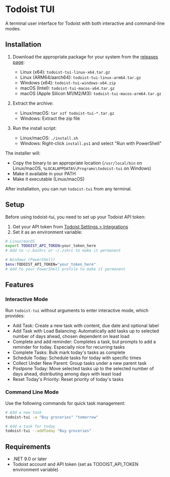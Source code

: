 # Todoist TUI

A terminal user interface for Todoist with both interactive and command-line modes.

## Installation

1. Download the appropriate package for your system from the [releases page](https://github.com/DanielmTheDev/todoist-tui/releases):
   - Linux (x64): `todoist-tui-linux-x64.tar.gz`
   - Linux (ARM64/aarch64): `todoist-tui-linux-arm64.tar.gz`
   - Windows (x64): `todoist-tui-windows-x64.zip`
   - macOS (Intel): `todoist-tui-macos-x64.tar.gz`
   - macOS (Apple Silicon M1/M2/M3): `todoist-tui-macos-arm64.tar.gz`

2. Extract the archive:
   - Linux/macOS: `tar xzf todoist-tui-*.tar.gz`
   - Windows: Extract the zip file

3. Run the install script:
   - Linux/macOS: `./install.sh`
   - Windows: Right-click `install.ps1` and select "Run with PowerShell"

The installer will:
- Copy the binary to an appropriate location (`/usr/local/bin` on Linux/macOS, `%LOCALAPPDATA%\Programs\todoist-tui` on Windows)
- Make it available in your PATH
- Make it executable (Linux/macOS)

After installation, you can run `todoist-tui` from any terminal.

## Setup

Before using todoist-tui, you need to set up your Todoist API token:

1. Get your API token from [Todoist Settings > Integrations](https://todoist.com/app/settings/integrations)
2. Set it as an environment variable:

```bash
# Linux/macOS
export TODOIST_API_TOKEN=your_token_here
# Add to ~/.bashrc or ~/.zshrc to make it permanent

# Windows (PowerShell)
$env:TODOIST_API_TOKEN="your_token_here"
# Add to your PowerShell profile to make it permanent
```

## Features

### Interactive Mode

Run `todoist-tui` without arguments to enter interactive mode, which provides:

- Add Task: Create a new task with content, due date and optional label
- Add Task with Load Balancing: Automatically add tasks up to selected number of days ahead, chosen dependent on least load
- Complete and add reminder: Completes a task, but prompts to add a reminder for today. Especially nice for recurring tasks
- Complete Tasks: Bulk mark today's tasks as complete
- Schedule Today: Schedule tasks for today with specific times
- Collect Under New Parent: Group tasks under a new parent task
- Postpone Today: Move selected tasks up to the selected number of days ahead, distributing among days with least load
- Reset Today's Priority: Reset priority of today's tasks

### Command Line Mode

Use the following commands for quick task management:

```bash
# Add a new task
todoist-tui -a "Buy groceries" "tomorrow"

# Add a task for today
todoist-tui --addToday "Buy groceries"
```

## Requirements

- .NET 9.0 or later
- Todoist account and API token (set as TODOIST_API_TOKEN environment variable) 